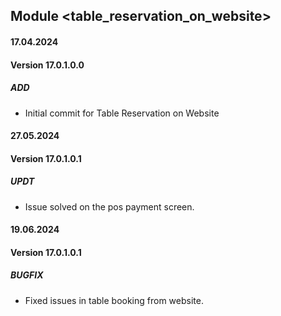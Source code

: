 ## Module <table_reservation_on_website>

####  17.04.2024
#### Version 17.0.1.0.0
##### ADD
- Initial commit for Table Reservation on Website

####  27.05.2024
#### Version 17.0.1.0.1
##### UPDT
- Issue solved on the pos payment screen.

####  19.06.2024
#### Version 17.0.1.0.1
##### BUGFIX
- Fixed issues in table booking from website.
